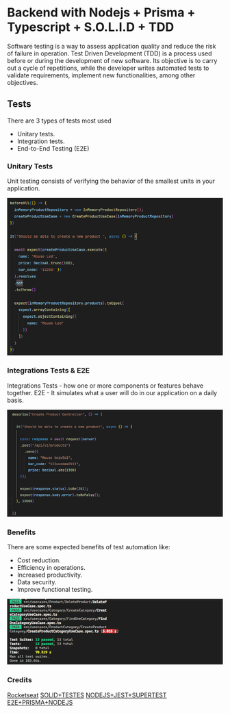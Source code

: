 # Backend with Nodejs + Prisma + Typescript + S.O.L.I.D + TDD


Software testing is a way to assess application 
quality and reduce the risk of failure in operation.
Test Driven Development (TDD) is a process used before or during the development 
of new software. Its objective is to carry out a cycle of repetitions, 
while the developer writes automated tests to validate requirements, implement new functionalities, among other objectives.

## Tests

There are 3 types of tests most used
* Unitary tests.
* Integration tests.
* End-to-End Testing (E2E)

### Unitary Tests

Unit testing consists of verifying the behavior of the 
smallest units in your application.

![ScreenShot 01](/screens/1.png)

### Integrations Tests & E2E
Integrations Tests - how one or more components or features behave together.
E2E - It simulates what a user will do in our application on a daily basis.

![ScreenShot 02](/screens/2.png)

### Benefits

There are some expected benefits of test automation like:
* Cost reduction.
* Efficiency in operations.
* Increased productivity.
* Data security.
* Improve functional testing.

![ScreenShot 03](/screens/3.png)


### Credits
 [Rocketseat](https://rocketseat.com.br/)
 [SOLID+TESTES](https://www.youtube.com/watch?v=jBOLRzjEERk&t=28s)
 [NODEJS+JEST+SUPERTEST](https://www.youtube.com/watch?v=18Dgf7lb9QA)
 [E2E+PRISMA+NODEJS](https://www.youtube.com/watch?v=w_el04y0cHo)